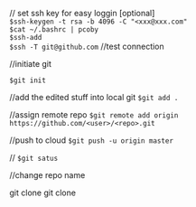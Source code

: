 // set ssh key for easy loggin [optional] <br>
`$ssh-keygen -t rsa -b 4096 -C "<xxx@xxx.com"` <br>
`$cat ~/.bashrc | pcoby` <br>
`$ssh-add` <br>
`$ssh -T git@github.com`  //test connection<br>


//initiate git

`$git init` <br>

//add the edited stuff into local git 
`$git add . `<br>

//assign remote repo
`$git remote add origin https://github.com/<user>/<repo>.git`<br>

//push to cloud
`$git push -u origin master` <br>


//
`$git satus`<br>


//change repo name

git clone 
git clone <url>
